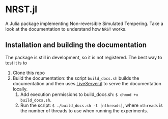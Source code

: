 # NRST.jl

A Julia package implementing Non-reversible Simulated Tempering. Take a look at the documentation to understand how `NRST` works.

## Installation and building the documentation

The package is still in development, so it is not registered. The best way to test it is to

1. Clone this repo
2. Build the documentation: the script `build_docs.sh` builds the documentation and then uses [LiveServer.jl](https://github.com/tlienart/LiveServer.jl) to serve the documentation locally.
    1. Add execution permissions to build_docs.sh: `$ chmod +x build_docs.sh`.
    2. Run the script: `$ ./build_docs.sh -t [nthreads]`, where `nthreads` is the number of threads to use when running the experiments.


